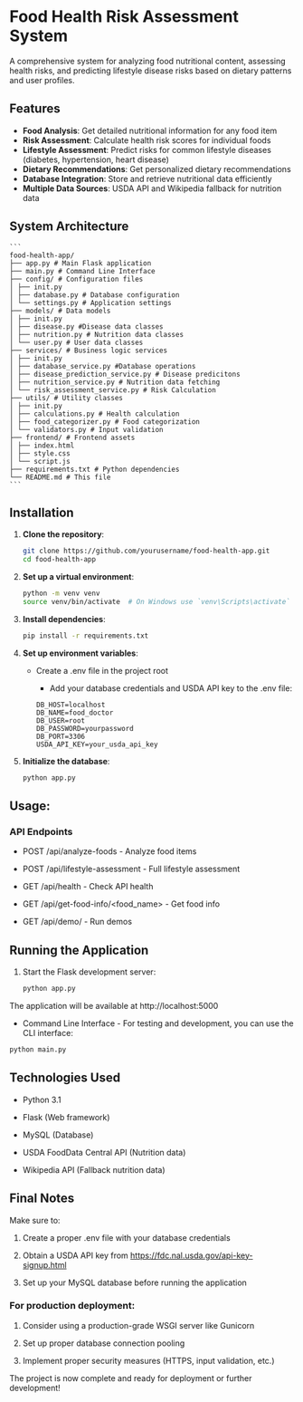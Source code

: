 # Food Health Risk Assessment System

A comprehensive system for analyzing food nutritional content, assessing health risks, and predicting lifestyle disease risks based on dietary patterns and user profiles.

## Features

- **Food Analysis**: Get detailed nutritional information for any food item
- **Risk Assessment**: Calculate health risk scores for individual foods
- **Lifestyle Assessment**: Predict risks for common lifestyle diseases (diabetes, hypertension, heart disease)
- **Dietary Recommendations**: Get personalized dietary recommendations
- **Database Integration**: Store and retrieve nutritional data efficiently
- **Multiple Data Sources**: USDA API and Wikipedia fallback for nutrition data

## System Architecture
    ```
    food-health-app/
    ├── app.py # Main Flask application
    ├── main.py # Command Line Interface
    ├── config/ # Configuration files
    │ ├── init.py
    │ ├── database.py # Database configuration
    │ └── settings.py # Application settings
    ├── models/ # Data models
    │ ├── init.py
    │ ├── disease.py #Disease data classes
    │ ├── nutrition.py # Nutrition data classes
    │ └── user.py # User data classes
    ├── services/ # Business logic services
    │ ├── init.py
    │ ├── database_service.py #Database operations
    │ ├── disease_prediction_service.py # Disease predicitons
    │ ├── nutrition_service.py # Nutrition data fetching
    │ └── risk_assessment_service.py # Risk Calculation
    ├── utils/ # Utility classes
    │ ├── init.py
    │ ├── calculations.py # Health calculation 
    │ ├── food_categorizer.py # Food categorization
    │ └── validators.py # Input validation
    ├── frontend/ # Frontend assets
    │ ├── index.html
    │ ├── style.css
    │ └── script.js
    ├── requirements.txt # Python dependencies
    └── README.md # This file
    ```

## Installation

1. **Clone the repository**:
   ```bash
   git clone https://github.com/yourusername/food-health-app.git
   cd food-health-app
   ```

2. **Set up a virtual environment**:
    ```bash
    python -m venv venv
    source venv/bin/activate  # On Windows use `venv\Scripts\activate`
    ```

3. **Install dependencies**:
    ```bash
    pip install -r requirements.txt
    ```
4. **Set up environment variables**:

    - Create a .env file in the project root

        - Add your database credentials and USDA API key to the .env file:

        ```text
        DB_HOST=localhost
        DB_NAME=food_doctor
        DB_USER=root
        DB_PASSWORD=yourpassword
        DB_PORT=3306
        USDA_API_KEY=your_usda_api_key
        ```
5. **Initialize the database**:

    ```bash
    python app.py
    ```
## Usage:
### API Endpoints
- POST /api/analyze-foods - Analyze food items

- POST /api/lifestyle-assessment - Full lifestyle assessment

- GET /api/health - Check API health

- GET /api/get-food-info/<food_name> - Get food info

- GET /api/demo/<type> - Run demos

## Running the Application
1. Start the Flask development server:

    ```bash
    python app.py
    ```
The application will be available at http://localhost:5000

- Command Line Interface - For testing and development, you can use the CLI interface:

```bash
python main.py
```
## Technologies Used
- Python 3.1

- Flask (Web framework)

- MySQL (Database)

- USDA FoodData Central API (Nutrition data)

- Wikipedia API (Fallback nutrition data)



## Final Notes
Make sure to:

1. Create a proper .env file with your database credentials

2. Obtain a USDA API key from https://fdc.nal.usda.gov/api-key-signup.html

3. Set up your MySQL database before running the application

### For production deployment:

1. Consider using a production-grade WSGI server like Gunicorn

2. Set up proper database connection pooling

3. Implement proper security measures (HTTPS, input validation, etc.)

The project is now complete and ready for deployment or further development!

